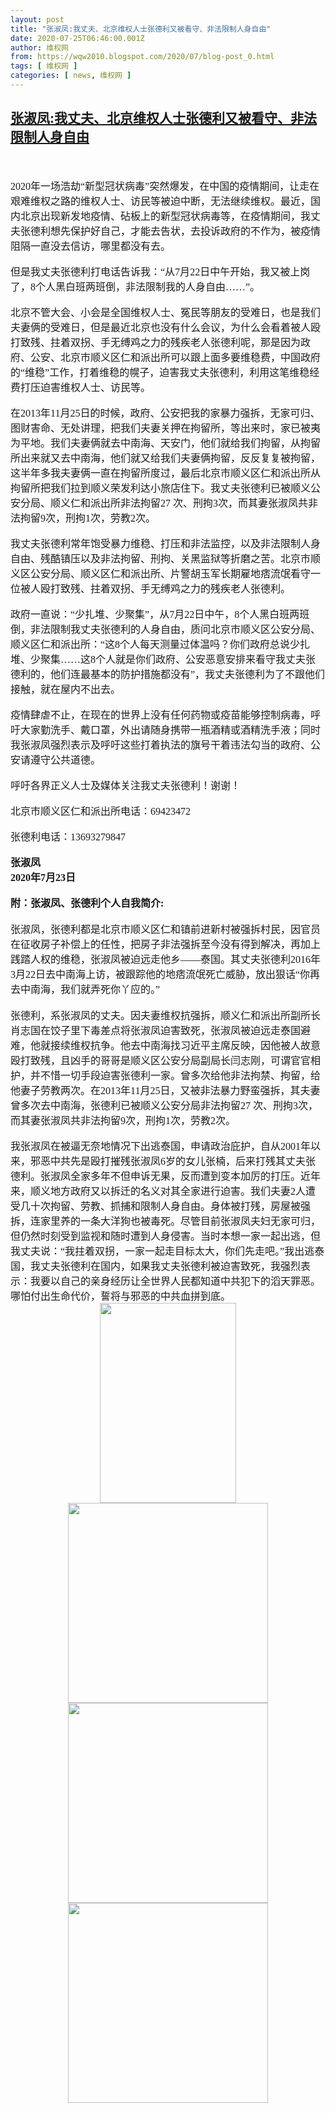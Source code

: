 ```yaml
---
layout: post
title: "张淑凤:我丈夫、北京维权人士张德利又被看守、非法限制人身自由"
date: 2020-07-25T06:46:00.001Z
author: 维权网
from: https://wqw2010.blogspot.com/2020/07/blog-post_0.html
tags: [ 维权网 ]
categories: [ news, 维权网 ]
---
```

<!--1595659560001-->
[张淑凤:我丈夫、北京维权人士张德利又被看守、非法限制人身自由](https://wqw2010.blogspot.com/2020/07/blog-post_0.html)
------

<div>
<div dir="ltr" style="text-align: left;" trbidi="on"><br /><div class="MsoNormal"><span style="font-family: 宋体; font-size: 12pt;"></span></div><a name='more'></a><br /><div class="MsoNormal"><span lang="EN-US" style="font-family: 宋体; font-size: 12.0pt; mso-ascii-theme-font: minor-fareast; mso-fareast-font-family: 宋体; mso-fareast-theme-font: minor-fareast; mso-hansi-theme-font: minor-fareast;">2020</span><span style="font-family: 宋体; font-size: 12.0pt; mso-ascii-theme-font: minor-fareast; mso-fareast-font-family: 宋体; mso-fareast-theme-font: minor-fareast; mso-hansi-theme-font: minor-fareast;">年一场浩劫“新型冠状病毒”突然爆发，在中国的疫情期间，让走在艰难维权之路的维权人士、访民等被迫中断，无法继续维权。最近，国内北京出现新发地疫情、砧板上的新型冠状病毒等，在疫情期间，我丈夫张德利想先保护好自己，才能去告状，去投诉政府的不作为，被疫情阻隔一直没去信访，哪里都没有去。<span lang="EN-US"><o:p></o:p></span></span></div><div class="MsoNormal"><br /></div><div class="MsoNormal"><span style="font-family: 宋体; font-size: 12.0pt; mso-ascii-theme-font: minor-fareast; mso-fareast-font-family: 宋体; mso-fareast-theme-font: minor-fareast; mso-hansi-theme-font: minor-fareast;">但是我丈夫张德利打电话告诉我：“从<span lang="EN-US">7</span>月<span lang="EN-US">22</span>日中午开始，我又被上岗了，<span lang="EN-US">8</span>个人黑白班两班倒，非法限制我的人身自由……”。<span lang="EN-US"><o:p></o:p></span></span></div><div class="MsoNormal"><br /></div><div class="MsoNormal"><span style="font-family: 宋体; font-size: 12.0pt; mso-ascii-theme-font: minor-fareast; mso-fareast-font-family: 宋体; mso-fareast-theme-font: minor-fareast; mso-hansi-theme-font: minor-fareast;">北京不管大会、小会是全国维权人士、冤民等朋友的受难日，也是我们夫妻俩的受难日，但是最近北京也没有什么会议，为什么会看着被人殴打致残、拄着双拐、手无缚鸡之力的残疾老人张德利呢，那是因为政府、公安、北京市顺义区仁和派出所可以跟上面多要维稳费，中国政府的“维稳”工作，打着维稳的幌子，迫害我丈夫张德利，利用这笔维稳经费打压迫害维权人士、访民等。<span lang="EN-US"><o:p></o:p></span></span></div><div class="MsoNormal"><br /></div><div class="MsoNormal"><span style="font-family: 宋体; font-size: 12.0pt; mso-ascii-theme-font: minor-fareast; mso-fareast-font-family: 宋体; mso-fareast-theme-font: minor-fareast; mso-hansi-theme-font: minor-fareast;">在<span lang="EN-US">2013</span>年<span lang="EN-US">11</span>月<span lang="EN-US">25</span>日的时候，政府、公安把我的家暴力强拆，无家可归、图财害命、无处讲理，把我们夫妻关押在拘留所，等出来时，家已被夷为平地。我们夫妻俩就去中南海、天安门，他们就给我们拘留，从拘留所出来就又去中南海，他们就又给我们夫妻俩拘留，反反复复被拘留，这半年多我夫妻俩一直在拘留所度过，最后北京市顺义区仁和派出所从拘留所把我们拉到顺义荣发利达小旅店住下。我丈夫张德利已被顺义公安分局、顺义仁和派出所非法拘留<span lang="EN-US">27 </span>次、刑拘<span lang="EN-US">3</span>次，而其妻张淑凤共非法拘留<span lang="EN-US">9</span>次，刑拘<span lang="EN-US">1</span>次，劳教<span lang="EN-US">2</span>次。<span lang="EN-US"><o:p></o:p></span></span></div><div class="MsoNormal"><br /></div><div class="MsoNormal"><span style="font-family: 宋体; font-size: 12.0pt; mso-ascii-theme-font: minor-fareast; mso-fareast-font-family: 宋体; mso-fareast-theme-font: minor-fareast; mso-hansi-theme-font: minor-fareast;">我丈夫张德利常年饱受暴力维稳、打压和非法监控，以及非法限制人身自由、残酷镇压以及非法拘留、刑拘、关黑监狱等折磨之苦。北京市顺义区公安分局、顺义区仁和派出所、片警胡玉军长期雇地痞流氓看守一位被人殴打致残、拄着双拐、手无缚鸡之力的残疾老人张德利。<span lang="EN-US"><o:p></o:p></span></span></div><div class="MsoNormal"><br /></div><div class="MsoNormal"><span style="font-family: 宋体; font-size: 12.0pt; mso-ascii-theme-font: minor-fareast; mso-fareast-font-family: 宋体; mso-fareast-theme-font: minor-fareast; mso-hansi-theme-font: minor-fareast;">政府一直说：“少扎堆、少聚集”，从<span lang="EN-US">7</span>月<span lang="EN-US">22</span>日中午，<span lang="EN-US">8</span>个人黑白班两班倒，非法限制我丈夫张德利的人身自由，质问北京市顺义区公安分局、顺义区仁和派出所：“这<span lang="EN-US">8</span>个人每天测量过体温吗？你们政府总说少扎堆、少聚集……这<span lang="EN-US">8</span>个人就是你们政府、公安恶意安排来看守我丈夫张德利的，他们连最基本的防护措施都没有”，我丈夫张德利为了不跟他们接触，就在屋内不出去。<span lang="EN-US"><o:p></o:p></span></span></div><div class="MsoNormal"><br /></div><div class="MsoNormal"><span style="font-family: 宋体; font-size: 12.0pt; mso-ascii-theme-font: minor-fareast; mso-fareast-font-family: 宋体; mso-fareast-theme-font: minor-fareast; mso-hansi-theme-font: minor-fareast;">疫情肆虐不止，在现在的世界上没有任何药物或疫苗能够控制病毒，呼吁大家勤洗手、戴口罩，外出请随身携带一瓶酒精或酒精洗手液；同时我张淑凤强烈表示及呼吁这些打着执法的旗号干着违法勾当的政府、公安请遵守公共道德。<span lang="EN-US"><o:p></o:p></span></span></div><div class="MsoNormal"><br /></div><div class="MsoNormal"><span style="font-family: 宋体; font-size: 12.0pt; mso-ascii-theme-font: minor-fareast; mso-fareast-font-family: 宋体; mso-fareast-theme-font: minor-fareast; mso-hansi-theme-font: minor-fareast;">呼吁各界正义人士及媒体关注我丈夫张德利！谢谢！<span lang="EN-US"><o:p></o:p></span></span></div><div class="MsoNormal"><br /></div><div class="MsoNormal"><span style="font-family: 宋体; font-size: 12.0pt; mso-ascii-theme-font: minor-fareast; mso-fareast-font-family: 宋体; mso-fareast-theme-font: minor-fareast; mso-hansi-theme-font: minor-fareast;">北京市顺义区仁和派出所电话：<span lang="EN-US">69423472<o:p></o:p></span></span></div><div class="MsoNormal"><br /></div><div class="MsoNormal"><span style="font-family: 宋体; font-size: 12.0pt; mso-ascii-theme-font: minor-fareast; mso-fareast-font-family: 宋体; mso-fareast-theme-font: minor-fareast; mso-hansi-theme-font: minor-fareast;">张德利电话：<span lang="EN-US">13693279847<o:p></o:p></span></span></div><div class="MsoNormal"><br /></div><div class="MsoNormal"><b style="mso-bidi-font-weight: normal;"><span style="font-family: 宋体; font-size: 12.0pt; mso-ascii-theme-font: minor-fareast; mso-fareast-font-family: 宋体; mso-fareast-theme-font: minor-fareast; mso-hansi-theme-font: minor-fareast;">张淑凤<span lang="EN-US"><o:p></o:p></span></span></b></div><div class="MsoNormal"><b style="mso-bidi-font-weight: normal;"><span lang="EN-US" style="font-family: 宋体; font-size: 12.0pt; mso-ascii-theme-font: minor-fareast; mso-fareast-font-family: 宋体; mso-fareast-theme-font: minor-fareast; mso-hansi-theme-font: minor-fareast;">2020</span></b><b style="mso-bidi-font-weight: normal;"><span style="font-family: 宋体; font-size: 12.0pt; mso-ascii-theme-font: minor-fareast; mso-fareast-font-family: 宋体; mso-fareast-theme-font: minor-fareast; mso-hansi-theme-font: minor-fareast;">年<span lang="EN-US">7</span>月<span lang="EN-US">23</span>日<span lang="EN-US"><o:p></o:p></span></span></b></div><div class="MsoNormal"><br /></div><div class="MsoNormal"><b style="mso-bidi-font-weight: normal;"><span style="font-family: 楷体; font-size: 12.0pt;">附：张淑凤、张德利个人自我简介<span lang="EN-US">:<o:p></o:p></span></span></b></div><div class="MsoNormal"><span lang="EN-US" style="font-family: 楷体; font-size: 12.0pt;"><span style="mso-spacerun: yes;">&nbsp;&nbsp;&nbsp; </span><o:p></o:p></span></div><div class="MsoNormal"><span style="font-family: 楷体; font-size: 12.0pt;">张淑凤，张德利都是北京市顺义区仁和镇前进新村被强拆村民，因官员在征收房子补偿上的任性，把房子非法强拆至今没有得到解决，再加上践踏人权的维稳，张淑凤被迫远走他乡——泰国。其丈夫张德利<span lang="EN-US">2016</span>年<span lang="EN-US">3</span>月<span lang="EN-US">22</span>日去中南海上访，被跟踪他的地痞流氓死亡威胁，放出狠话“你再去中南海，我们就弄死你丫应的。”<span lang="EN-US"><o:p></o:p></span></span></div><div class="MsoNormal"><span lang="EN-US" style="font-family: 楷体; font-size: 12.0pt;"><span style="mso-spacerun: yes;">&nbsp;&nbsp;&nbsp; </span><o:p></o:p></span></div><div class="MsoNormal"><span style="font-family: 楷体; font-size: 12.0pt;">张德利，系张淑凤的丈夫。因夫妻维权抗强拆，顺义仁和派出所副所长肖志国在饺子里下毒差点将张淑凤迫害致死，张淑凤被迫远走泰国避难，他就接续维权抗争。他去中南海找习近平主席反映，因他被人故意殴打致残，且凶手的哥哥是顺义区公安分局副局长闫志刚，可谓官官相护，并不惜一切手段迫害张德利一家。曾多次给他非法拘禁、拘留，给他妻子劳教两次。在<span lang="EN-US">2013</span>年<span lang="EN-US">11</span>月<span lang="EN-US">25</span>日，又被非法暴力野蛮强拆，其夫妻曾多次去中南海，张德利已被顺义公安分局非法拘留<span lang="EN-US">27 </span>次、刑拘<span lang="EN-US">3</span>次，而其妻张淑凤共非法拘留<span lang="EN-US">9</span>次，刑拘<span lang="EN-US">1</span>次，劳教<span lang="EN-US">2</span>次。<span lang="EN-US"><o:p></o:p></span></span></div><div class="MsoNormal"><br /></div><div class="MsoNormal"><span style="font-family: 楷体; font-size: 12.0pt;">我张淑凤在被逼无奈地情况下出逃泰国，申请政治庇护，自从<span lang="EN-US">2001</span>年以来，邪恶中共先是殴打摧残张淑凤<span lang="EN-US">6</span>岁的女儿张楠，后来打残其丈夫张德利。张淑凤全家多年不但申诉无果，反而遭到变本加厉的打压。近年来，顺义地方政府又以拆迁的名义对其全家进行迫害。我们夫妻<span lang="EN-US">2</span>人遭受几十次拘留、劳教、抓捕和限制人身自由。身体被打残，房屋被强拆，连家里养的一条大洋狗也被毒死。尽管目前张淑凤夫妇无家可归，但仍然时刻受到监视和随时遭到人身侵害。当时本想一家一起出逃，但我丈夫说：“我拄着双拐，一家一起走目标太大，你们先走吧。”我出逃泰国，我丈夫张德利在国内，如果我丈夫张德利被迫害致死，我强烈表示：我要以自己的亲身经历让全世界人民都知道中共犯下的滔天罪恶。哪怕付出生命代价，誓将与邪恶的中共血拼到底。<span lang="EN-US"><o:p></o:p></span></span></div><div class="separator" style="clear: both; text-align: center;"><a href="https://1.bp.blogspot.com/-2SThPeDcSjo/Xxvd2WqSUfI/AAAAAAABrKY/Lv_wr8xZ1swp-yvov4UaWfZCQ7kzBHZYwCLcBGAsYHQ/s1600/mmexport1469582143671.jpg" imageanchor="1" style="margin-left: 1em; margin-right: 1em;"><img border="0" data-original-height="441" data-original-width="301" height="320" src="https://1.bp.blogspot.com/-2SThPeDcSjo/Xxvd2WqSUfI/AAAAAAABrKY/Lv_wr8xZ1swp-yvov4UaWfZCQ7kzBHZYwCLcBGAsYHQ/s320/mmexport1469582143671.jpg" width="218" /></a></div><div class="separator" style="clear: both; text-align: center;"><a href="https://1.bp.blogspot.com/-67QIMV6atu8/Xxvd4BIqBAI/AAAAAAABrKc/xxlnmCuSGFQamWBZcwZwF_nftJWSR2ThQCLcBGAsYHQ/s1600/mmexport1595585431337.jpg" imageanchor="1" style="margin-left: 1em; margin-right: 1em;"><img border="0" data-original-height="1080" data-original-width="1080" height="320" src="https://1.bp.blogspot.com/-67QIMV6atu8/Xxvd4BIqBAI/AAAAAAABrKc/xxlnmCuSGFQamWBZcwZwF_nftJWSR2ThQCLcBGAsYHQ/s320/mmexport1595585431337.jpg" width="320" /></a></div><div class="separator" style="clear: both; text-align: center;"><a href="https://1.bp.blogspot.com/-1_3K6C0BnU0/XxveDlU_rZI/AAAAAAABrKg/ZStkn8mt5MAScHcezQNq9I2ZvsCUgUwaACLcBGAsYHQ/s1600/mmexport1595586036429.jpg" imageanchor="1" style="margin-left: 1em; margin-right: 1em;"><img border="0" data-original-height="1080" data-original-width="1080" height="320" src="https://1.bp.blogspot.com/-1_3K6C0BnU0/XxveDlU_rZI/AAAAAAABrKg/ZStkn8mt5MAScHcezQNq9I2ZvsCUgUwaACLcBGAsYHQ/s320/mmexport1595586036429.jpg" width="320" /></a></div><div class="separator" style="clear: both; text-align: center;"><a href="https://1.bp.blogspot.com/-Q79nX5eYIrg/XxveE5vIHfI/AAAAAAABrKk/cIpJkSlZl8kbhUbejAd_Fq0iNzt72Ok_ACLcBGAsYHQ/s1600/mmexport1595586040726.jpg" imageanchor="1" style="margin-left: 1em; margin-right: 1em;"><img border="0" data-original-height="1080" data-original-width="1080" height="320" src="https://1.bp.blogspot.com/-Q79nX5eYIrg/XxveE5vIHfI/AAAAAAABrKk/cIpJkSlZl8kbhUbejAd_Fq0iNzt72Ok_ACLcBGAsYHQ/s320/mmexport1595586040726.jpg" width="320" /></a></div></div>
</div>
